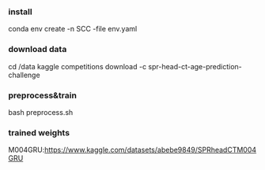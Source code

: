 

### install
conda env create -n SCC -file env.yaml

### download data
cd /data
kaggle competitions download -c spr-head-ct-age-prediction-challenge

### preprocess&train
bash preprocess.sh  

### trained weights
M004GRU:https://www.kaggle.com/datasets/abebe9849/SPRheadCTM004GRU
